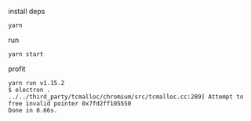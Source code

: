 install deps

```
yarn
```

run

```
yarn start
```

profit

```
yarn run v1.15.2
$ electron .
../../third_party/tcmalloc/chromium/src/tcmalloc.cc:289] Attempt to free invalid pointer 0x7fd2ff105550
Done in 0.66s.
```
